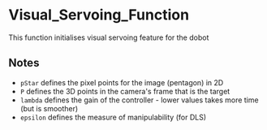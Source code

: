 # Visual_Servoing_Function
This function initialises visual servoing feature for the dobot

## Notes
* `pStar` defines the pixel points for the image (pentagon) in 2D
* `P` defines the 3D points in the camera's frame that is the target
* `lambda` defines the gain of the controller - lower values takes more time (but is smoother)
* `epsilon` defines the measure of manipulability (for DLS)
